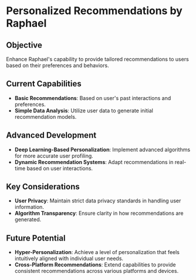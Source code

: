 # Personalized Recommendations by Raphael

## Objective

Enhance Raphael's capability to provide tailored recommendations to users based on their preferences and behaviors.

## Current Capabilities

- **Basic Recommendations**: Based on user's past interactions and preferences.
- **Simple Data Analysis**: Utilize user data to generate initial recommendation models.

## Advanced Development

- **Deep Learning-Based Personalization**: Implement advanced algorithms for more accurate user profiling.
- **Dynamic Recommendation Systems**: Adapt recommendations in real-time based on user interactions.

## Key Considerations

- **User Privacy**: Maintain strict data privacy standards in handling user information.
- **Algorithm Transparency**: Ensure clarity in how recommendations are generated.

## Future Potential

- **Hyper-Personalization**: Achieve a level of personalization that feels intuitively aligned with individual user needs.
- **Cross-Platform Recommendations**: Extend capabilities to provide consistent recommendations across various platforms and devices.
